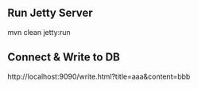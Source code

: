 

## Run Jetty Server ##

mvn clean jetty:run


## Connect & Write to DB ##

http://localhost:9090/write.html?title=aaa&content=bbb